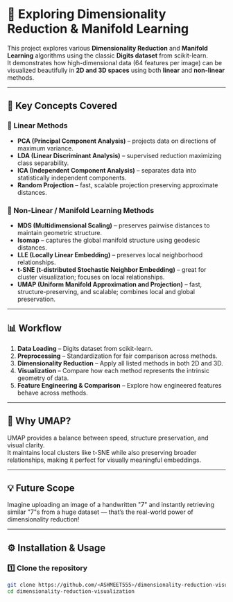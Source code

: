 # 🧩 Exploring Dimensionality Reduction & Manifold Learning

This project explores various **Dimensionality Reduction** and **Manifold Learning** algorithms using the classic **Digits dataset** from scikit-learn.  
It demonstrates how high-dimensional data (64 features per image) can be visualized beautifully in **2D and 3D spaces** using both **linear** and **non-linear** methods.

---

## 🚀 Key Concepts Covered

### 🔹 Linear Methods
- **PCA (Principal Component Analysis)** – projects data on directions of maximum variance.
- **LDA (Linear Discriminant Analysis)** – supervised reduction maximizing class separability.
- **ICA (Independent Component Analysis)** – separates data into statistically independent components.
- **Random Projection** – fast, scalable projection preserving approximate distances.

### 🔹 Non-Linear / Manifold Learning Methods
- **MDS (Multidimensional Scaling)** – preserves pairwise distances to maintain geometric structure.
- **Isomap** – captures the global manifold structure using geodesic distances.
- **LLE (Locally Linear Embedding)** – preserves local neighborhood relationships.
- **t-SNE (t-distributed Stochastic Neighbor Embedding)** – great for cluster visualization; focuses on local relationships.
- **UMAP (Uniform Manifold Approximation and Projection)** – fast, structure-preserving, and scalable; combines local and global preservation.

---

## 📊 Workflow
1. **Data Loading** – Digits dataset from scikit-learn.  
2. **Preprocessing** – Standardization for fair comparison across methods.  
3. **Dimensionality Reduction** – Apply all listed methods in both 2D and 3D.  
4. **Visualization** – Compare how each method represents the intrinsic geometry of data.  
5. **Feature Engineering & Comparison** – Explore how engineered features behave across methods.

---

## 🌈 Why UMAP?
UMAP provides a balance between speed, structure preservation, and visual clarity.  
It maintains local clusters like t-SNE while also preserving broader relationships, making it perfect for visually meaningful embeddings.

---

## 💡 Future Scope
Imagine uploading an image of a handwritten "7" and instantly retrieving similar "7"s from a huge dataset — that’s the real-world power of dimensionality reduction!

---

## ⚙️ Installation & Usage

### 1️⃣ Clone the repository
```bash
git clone https://github.com/<ASHMEET555>/dimensionality-reduction-visualization.git
cd dimensionality-reduction-visualization
